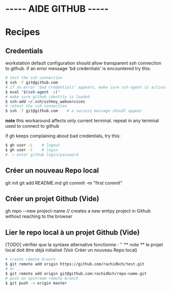 ----- AIDE GITHUB -----
=======================

Recipes
=======

## Credentials
workstation default configuration should allow transparent ssh connection to github.
if an error message 'bd credentials' is encountered try this:

  ```sh
  # test the ssh connection
  $ ssh -T git@github.com     
  # if an error 'bad credentials" appears, make sure ssh-agent is activated
  $ eval "$(ssh-agent -s)"
  # make sure github identity is loaded
  $ ssh-add ~/.ssh/sshkey_webservices  
  # retest the ssh connection 
  $ ssh -T git@github.com    # a success message shoudl appear 
  ```
**note** this workaround affects only current terminal. repeat in any terminal used to connect to github

if gh keeps complaining about bad credentials, try this:
  ```sh
  $ gh user -L    # logout
  $ gh user -l    # login
  #  > enter github login/password
  ```


Créer un nouveau Repo local
---------------------------
git init
git add README.md
git commit -m "first commit"

Créer un projet Github (Vide)
-----------------------------
gh repo --new project-name // creates a new emtpy project in Github without reaching to the browser

Lier le repo local à un projet Github (Vide)
--------------------------------------------
[TODO] vérifier que la syntaxe alternative fonctionne :  ''
** note ** le projet local doit être déjà initialisé (Voir Créer un nouveau Repo local)

  ```sh
  # create remote branch
  $ git remote add origin https://github.com/rachidbch/test.git                   # via https
  # or ..
  $ git remote add origin git@github.com:rachidbch/repo-name.git                  # via ssh
  # push on upstream remote branch
  $ git push -u origin master
  ```

